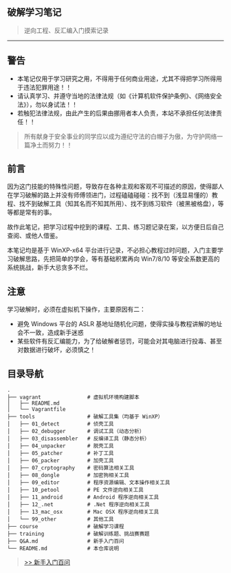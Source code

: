 ## 破解学习笔记

> 逆向工程、反汇编入门摸索记录

------

## 警告

- 本笔记仅用于学习研究之用，不得用于任何商业用途，尤其不得把学习所得用于违法犯罪用途！！
- 请认真学习、并遵守当地的法律法规（如《计算机软件保护条例》、《网络安全法》），勿以身试法！！
- 若触犯法律法规，由此产生的后果由挪用者本人负责，本站不承担任何法律责任！！

> 所有献身于安全事业的同学应以成为遵纪守法的白帽子为傲，为守护网络一篇净土而努力！！


## 前言

因为这门技能的特殊性问题，导致存在各种主观和客观不可描述的原因，使得鄙人在学习破解的路上并没有师傅领进门，过程磕磕碰碰：找不到（浅显易懂的）教程、找不到破解工具（知其名而不知其所用）、找不到练习软件（被黑被格盘），等等都是常有的事。

故作此笔记，把学习过程中挖到的课程、工具、练习题记录在案，以方便日后自己查阅、或他人借鉴。

本笔记均是基于 WinXP-x64 平台进行记录，不必担心教程过时问题，入门主要学习破解思路，先把简单的学会，等有基础积累再向 Win7/8/10 等安全系数更高的系统挑战，新手大忌贪多不烂。


## 注意

学习破解时，必须在虚拟机下操作，主要原因有二：

- 避免 Windows 平台的 ASLR 基地址随机化问题，使得实操与教程讲解的地址会不一致，造成新手迷惑
- 某些软件有反汇编能力，为了给破解者惩罚，可能会对其电脑进行投毒、甚至对数据进行破坏，必须慎之！


## 目录导航

```
.
├── vagrant               # 虚拟机环境构建脚本
│   ├── README.md
│   └── Vagrantfile
├── tools                 # 破解工具集（均基于 WinXP）
│   ├── 01_detect         # 侦壳工具
│   ├── 02_debugger       # 调试工具（动态分析）
│   ├── 03_disassembler   # 反编译工具（静态分析）
│   ├── 04_unpacker       # 脱壳工具
│   ├── 05_patcher        # 补丁工具
│   ├── 06_packer         # 加壳工具
│   ├── 07_crptography    # 密码算法相关工具
│   ├── 08_dongle         # 加密狗相关工具
│   ├── 09_editor         # 程序资源编辑、文本操作相关工具
│   ├── 10_petool         # PE 文件逆向相关工具
│   ├── 11_android        # Android 程序逆向相关工具
│   ├── 12_.net           # .Net 程序逆向相关工具
│   ├── 13_mac_osx        # Mac OSX 程序逆向相关工具
│   └── 99_other          # 其他工具
├── course                # 破解学习课程
├── training              # 破解训练题、挑战赛赛题
├── Q&A.md                # 新手入门百问
└── README.md             # 本仓库说明
```


> [>> 新手入门百问](Q&A.md)
